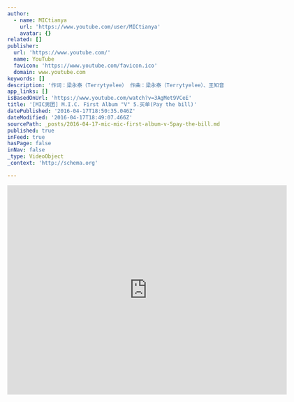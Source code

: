 ```yaml
---
author:
  - name: MICtianya
    url: 'https://www.youtube.com/user/MICtianya'
    avatar: {}
related: []
publisher:
  url: 'https://www.youtube.com/'
  name: YouTube
  favicon: 'https://www.youtube.com/favicon.ico'
  domain: www.youtube.com
keywords: []
description: '作词：梁永泰（Terrytyelee） 作曲：梁永泰（Terrytyelee）、王知音 编曲：梁永泰（Terrytyelee） 制作人：梁永泰（Terrytyelee） Composer: Terrytyelee, ZhiYin Wang Lyricist&Arranger&Producer: Terrytyelee Ok我全部都给你 Ok我什么都不说 我当做没看见 我就什么都不做 我有一点像杯咖啡 我每天不能睡 绑好了我的NIKE AIR 不知道要怎么追 其实我没有找个女孩 我只找个同伴 这一场的考试 你会让我偷看 天灾地变 我也不会改变 我也不会改变 没有需要改变 别担心明天的早餐 别害怕今晚的孤单 别投降给什么困难 你不用负担 我帮你买单 我爱情也这么一点 不知道你看的对眼 有什么，你不能负担 你只要一喊 我就帮你买单 如果你觉得找不到 一种无限的爱 你永远都能靠 我有一点像自动手表 时间不会走掉 坐在这里等到 你觉得我最吃香 其实我没有找个女孩 我在找个同伴 银行## 你会站在门看 别的男人是学生 全部都爱偷懒 我有点像校长 你孩子们的家长 这是你的手 我不会放开 这是你的心 我不会乱摆 这是你的命 我不会乱来 这是你的爱 我不会乱猜 对不起 我没开车 我们坐个地铁 你前男友爱开跑车 忘了你和爱情的细节'
app_links: []
isBasedOnUrl: 'https://www.youtube.com/watch?v=3AgMet9VCeE'
title: '[MIC男团] M.I.C. First Album "V" 5.买单(Pay the bill)'
datePublished: '2016-04-17T18:50:35.046Z'
dateModified: '2016-04-17T18:49:07.466Z'
sourcePath: _posts/2016-04-17-mic-mic-first-album-v-5pay-the-bill.md
published: true
inFeed: true
hasPage: false
inNav: false
_type: VideoObject
_context: 'http://schema.org'

---
```

<iframe src="https://cdn.embedly.com/widgets/media.html?src=https%3A%2F%2Fwww.youtube.com%2Fembed%2F3AgMet9VCeE%3Ffeature%3Doembed&amp;url=https%3A%2F%2Fwww.youtube.com%2Fwatch%3Fv%3D3AgMet9VCeE&amp;image=https%3A%2F%2Fi.ytimg.com%2Fvi%2F3AgMet9VCeE%2Fhqdefault.jpg&amp;key=b7d04c9b404c499eba89ee7072e1c4f7&amp;type=text%2Fhtml&amp;schema=youtube" width="640" height="480" scrolling="no" frameborder="0" allowfullscreen="allowfullscreen" style=""></iframe>